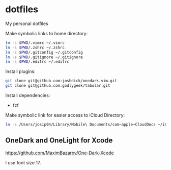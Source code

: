 # dotfiles

My personal dotfiles

Make symbolic links to home directory:

```bash
ln -s $PWD/.vimrc ~/.vimrc
ln -s $PWD/.zshrc ~/.zshrc
ln -s $PWD/.gitconfig ~/.gitconfig
ln -s $PWD/.gitignore ~/.gitignore
ln -s $PWD/.editrc ~/.editrc
```

Install plugins:

```bash
git clone git@github.com:joshdick/onedark.vim.git
git clone git@github.com:godlygeek/tabular.git
```
Install dependencies:

- fzf

Make symbolic link for easier access to iCloud Directory:

```bash
ln -s /Users/josip04/Library/Mobile\ Documents/com~apple~CloudDocs ~/iCloud
```

## OneDark and OneLight for Xcode

https://github.com/MaximBazarov/One-Dark-Xcode

I use font size 17.
